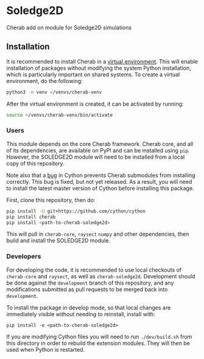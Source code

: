 # Soledge2D
Cherab add on module for Soledge2D simulations

## Installation

It is recommended to install Cherab in a [virtual environment](https://docs.python.org/3/tutorial/venv.html).
This will enable installation of packages without modifying the system Python installation, which is particularly important on shared systems.
To create a virtual environment, do the following:

```bash
python3 -m venv ~/venvs/cherab-venv
```

After the virtual environment is created, it can be activated by running:

```bash
source ~/venvs/cherab-venv/bin/activate
```

### Users

This module depends on the core Cherab framework.
Cherab core, and all of its dependencies, are available on PyPI and can be installed using `pip`.
However, the SOLEDGE2D module will need to be installed from a local copy of this repository.

Note also that a [bug](https://github.com/cython/cython/issues/2918) in Cython prevents Cherab submodules from installing correctly.
This bug is fixed, but not yet released.
As a result, you will need to install the latest master version of Cython before installing this package.

First, clone this repository, then do:

```bash
pip install -U git+https://github.com/cython/cython
pip install cherab
pip install <path-to-cherab-soledge2d>
```

This will pull in `cherab-core`, `raysect` `numpy` and other dependencies, then build and install the SOLEDGE2D module.

### Developers

For developing the code, it is recommended to use local checkouts of `cherab-core` and `raysect`, as well as `cherab-soledge2d`.
Development should be done against the `development` branch of this repository, and any modifications submitted as pull requests to be merged back into `development`.

To install the package in develop mode, so that local changes are immediately visible without needing to reinstall, install with:

```
pip install -e <path-to-cherab-soledge2d>
```

If you are modifying Cython files you will need to run `./dev/build.sh` from this directory in order to rebuild the extension modules.
They will then be used when Python is restarted.
